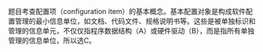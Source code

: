 题目考查配置项（configuration item）的基本概念。基本配置对象是构成软件配置管理的最小信息单位，如文档、代码文件、规格说明书等。这些是被单独标识和管理的信息单元，不仅仅指程序数据结构（A）或硬件驱动（B），而是指所有单独管理的信息单位，所以选C。